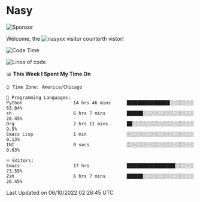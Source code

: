 # Nasy

<!--
<p align="center">
<img height="200" src="https://github-readme-stats.vercel.app/api?username=nasyxx&count_private=true&show_icons=true&theme=dracula&include_all_commits=true"/>
<img height="200" src="https://github-readme-stats.vercel.app/api/top-langs/?username=nasyxx&theme=dracula&hide=html,jupyter+notebook&count_private=true&show_icons=true"/>
</p>

  
----------------
-->

![Sponsor](https://img.shields.io/static/v1.svg?label=Sponsor&message=%E2%9D%A4&logo=GitHub&style=flat&color=pink)
 
Welcome, the ![nasyxx visitor counter](https://count.getloli.com/get/@nasyxx?theme=rule34)th vistor!
 
<!--START_SECTION:waka-->
![Code Time](http://img.shields.io/badge/Code%20Time-2%2C691%20hrs%2044%20mins-blue)

![Lines of code](https://img.shields.io/badge/From%20Hello%20World%20I%27ve%20Written-5%20Million%20lines%20of%20code-blue)

📊 **This Week I Spent My Time On** 

```text
⌚︎ Time Zone: America/Chicago

💬 Programming Languages: 
Python                   14 hrs 46 mins      ████████████████░░░░░░░░░   63.84% 
sh                       6 hrs 7 mins        ██████░░░░░░░░░░░░░░░░░░░   26.45% 
Org                      2 hrs 11 mins       ██░░░░░░░░░░░░░░░░░░░░░░░   9.5% 
Emacs Lisp               1 min               ░░░░░░░░░░░░░░░░░░░░░░░░░   0.13% 
INI                      0 secs              ░░░░░░░░░░░░░░░░░░░░░░░░░   0.03%

🔥 Editors: 
Emacs                    17 hrs              ██████████████████░░░░░░░   73.55% 
Zsh                      6 hrs 7 mins        ██████░░░░░░░░░░░░░░░░░░░   26.45%

```


 Last Updated on 06/10/2022 02:26:45 UTC
<!--END_SECTION:waka-->

<!-- ![visitors](https://visitor-badge.laobi.icu/badge?page_id=nasyxx.nasyxx) -->
